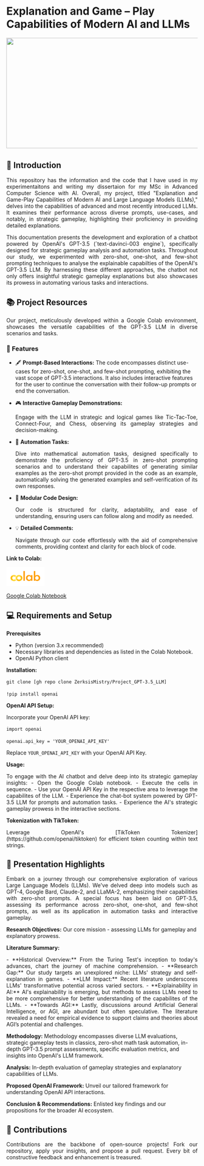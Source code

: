 # Explanation and Game – Play Capabilities of Modern AI and LLMs

<a href="https://www.bing.com/create?toWww=1&redig=2C515D4EAC1C4E42A8570BD3DA3B6064">
   <img src="https://github.com/ZerksisMistry/Project_GPT-3.5_LLM/blob/ab909bfcd8f8a5e1e0f7df82f5fdf14425389573/GitHub_Picture.png" 
      width="840" height="290"/">
</a>

## 🤖 Introduction

<p align="justify">
   This repository has the information and the code that I have used in my experimentaitons and writing my dissertaion for my MSc in Advanced Computer Science with AI. Overall, my project, titled "Explanation and Game-Play Capabilities of Modern AI and Large Language Models (LLMs)," delves into the capabilities of advanced and most recently introduced LLMs. It examines their performance across diverse prompts, use-cases, and notably, in strategic gameplay, highlighting their proficiency in providing detailed explanations.
</p>

<p align="justify">
This documentation presents the development and exploration of a chatbot powered by OpenAI's GPT-3.5 (`text-davinci-003 engine`), specifically designed for strategic gameplay analysis and automation tasks. Throughout our study, we experimented with zero-shot, one-shot, and few-shot prompting techniques to analyse the explainable capabilties of the OpenAI's GPT-3.5 LLM. By harnessing these different approaches, the chatbot not only offers insightful strategic gameplay explanations but also showcases its prowess in automating various tasks and interactions.
</p>

## 📚 Project Resources
<p align="justify">
   Our project, meticulously developed within a Google Colab environment, showcases the versatile capabilities of the GPT-3.5 LLM in diverse scenarios and tasks.
</p>

### 🌟 Features
<p align="justify">
   
   - 🖋 **Prompt-Based Interactions:**  The code encompasses distinct use-cases for zero-shot, one-shot, and few-shot prompting, exhibiting the vast scope of GPT-3.5 interactions. It also includes interactive features for the user to continue the conversation with their follow-up prompts or end the conversation. </p>
  
- 🎮  **Interactive Gameplay Demonstrations:** <p align="justify">Engage with the LLM in strategic and logical games like Tic-Tac-Toe, Connect-Four, and Chess, observing its gameplay strategies and decision-making.</p>
  
- 🧮 **Automation Tasks:** <p align="justify">Dive into mathematical automation tasks, designed specifically to demonstrate the proficiency of GPT-3.5 in zero-shot prompting scenarios and to understand their capabilites of generating similar examples as the zero-shot prompt provided in the code as an example, automatically solving the generated examples and self-verification of its own responses.</p>
  
- 🧩 **Modular Code Design:** <p align="justify">Our code is structured for clarity, adaptability, and ease of understanding, ensuring users can follow along and modify as needed.</p>
  
- 💡 **Detailed Comments:** <p align="justify">Navigate through our code effortlessly with the aid of comprehensive comments, providing context and clarity for each block of code.</p>


**Link to Colab:** 

<a href="https://colab.research.google.com/drive/1e0pEE_1bHZnPKVEnh9TGhmUWwg4T9gpk?usp=sharing">
   <img src="https://github.com/ZerksisMistry/Project_GPT-3.5_LLM/blob/c1343a2fd2f0ee15d19f63df93927b35a20901b5/Google%20Colab%20Logo.png" alt="Google Colab Logo" width="100" height="50"/>
</a>

[Google Colab Notebook](https://colab.research.google.com/drive/1e0pEE_1bHZnPKVEnh9TGhmUWwg4T9gpk?usp=sharing)


## 💻 Requirements and Setup

**Prerequisites**

- Python (version 3.x recommended)
- Necessary libraries and dependencies as listed in the Colab Notebook.
- OpenAI Python client

**Installation:**

```
git clone [gh repo clone ZerksisMistry/Project_GPT-3.5_LLM]

!pip install openai
```

**OpenAI API Setup:**

Incorporate your OpenAI API key:

```
import openai

openai.api_key = 'YOUR_OPENAI_API_KEY'
```

Replace `YOUR_OPENAI_API_KEY` with your OpenAI API Key.

**Usage:**
<p align="justify">
To engage with the AI chatbot and delve deep into its strategic gameplay insights:
- Open the Google Colab notebook.
- Execute the cells in sequence.
- Use your OpenAI API Key in the respective area to leverage the capabilites of the LLM.
- Experience the chat-bot system powered by GPT-3.5 LLM for prompts and automation tasks.
- Experience the AI's strategic gameplay prowess in the interactive sections.
</p>

**Tokenization with TikToken:**
<p align="justify">
Leverage OpenAI's [TikToken Tokenizer](https://github.com/openai/tiktoken) for efficient token counting within text strings.
</p>

## 📌 Presentation Highlights
<p align="justify">
Embark on a journey through our comprehensive exploration of various Large Language Models (LLMs). We've delved deep into models such as GPT-4, Google Bard, Claude-2, and LLaMA-2, emphasizing their capabilities with zero-shot prompts. A special focus has been laid on GPT-3.5, assessing its performance across zero-shot, one-shot, and few-shot prompts, as well as its application in automation tasks and interactive gameplay.
</p>

**Research Objectives:** Our core mission - assessing LLMs for gameplay and explanatory prowess.

**Literature Summary:**
<p align="justify">
- **Historical Overview:** From the Turing Test's inception to today's advances, chart the journey of machine comprehension.
- **Research Gap:** Our study targets an unexplored niche: LLMs' strategy and self-explanation in games.
- **LLM Impact:** Recent literature underscores LLMs' transformative potential across varied sectors.
- **Explainability in AI:** AI's explainability is emerging, but methods to assess LLMs need to be more comprehensive for better understanding of the capabilites of the LLMs.
- **Towards AGI:** Lastly, discussions around Artificial General Intelligence, or AGI, are abundant but often speculative. The literature revealed a need for empirical evidence to support claims and theories about AGI’s potential and challenges.

**Methodology:** Methodology encompasses diverse LLM evaluations, strategic gameplay tests in classics, zero-shot math task automation, in-depth GPT-3.5 prompt assessments, specific evaluation metrics, and insights into OpenAI's LLM framework.

**Analysis:** In-depth evaluation of gameplay strategies and explanatory capabilities of LLMs.

**Proposed OpenAI Framework:** Unveil our tailored framework for understanding OpenAI API interactions.

**Conclusion & Recommendations:** Enlisted key findings and our propositions for the broader AI ecosystem.
</p>

## 🤝 Contributions
<p align="justify">
Contributions are the backbone of open-source projects! Fork our repository, apply your insights, and propose a pull request. Every bit of constructive feedback and enhancement is treasured.
</p>









